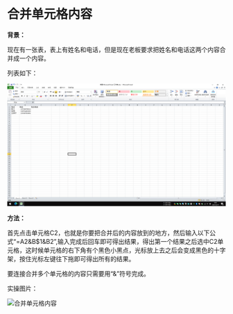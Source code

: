 # 合并单元格内容

**背景：**

现在有一张表，表上有姓名和电话，但是现在老板要求把姓名和电话这两个内容合并成一个内容。

列表如下：

![合并单元格内容](/Excel/images/合并单元格内容.png)

**方法：**

首先点击单元格C2，也就是你要把合并后的内容放到的地方，然后输入以下公式“=A2&B$1&B2”,输入完成后回车即可得出结果，得出第一个结果之后选中C2单元格，这时候单元格的右下角有个黑色小黑点，光标放上去之后会变成黑色的十字架，按住光标左键往下拖即可得出所有的结果。

要连接合并多个单元格的内容只需要用“&”符号完成。

实操图片：

![合并单元格内容](/Excle/images/合并单元格内容.gif)
